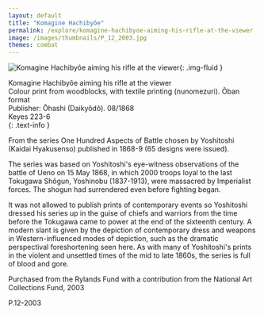 ```yaml
---
layout: default
title: "Komagine Hachibyôe"
permalink: /explore/komagine-hachibyoe-aiming-his-rifle-at-the-viewer
image: /images/thumbnails/P_12_2003.jpg
themes: combat
---
```


![Komagine Hachibyôe aiming his rifle at the viewer ]({{site.baseurl}}/images/P_12_2003.jpg){: .img-fluid }

Komagine Hachibyôe aiming his rifle at the viewer  
Colour print from woodblocks, with textile printing (nunomezuri).
Ôban format  
Publisher: Ôhashi (Daikyôdô). 08/1868  
Keyes 223-6  
{: .text-info }

From the series One Hundred Aspects of Battle chosen by Yoshitoshi (Kaidai
Hyakusenso) published in 1868-9 (65 designs were issued).

The series was based on Yoshitoshi's eye-witness  observations of the battle of Ueno on 15 May 1868, in which 2000
troops loyal to the last Tokugawa Shôgun, Yoshinobu (1837-1913),
were massacred by Imperialist forces. The shogun had surrendered
even before fighting began.

It was not allowed to publish prints of contemporary events so Yoshitoshi
dressed his series up in the guise of chiefs and warriors from the
time before the Tokugawa came to power at the end of the sixteenth
century. A modern slant is given by the depiction of contemporary
dress and weapons in Western-influenced modes of depiction, such as
the dramatic perspectival foreshortening seen here. As with many of
Yoshitoshi's prints in the violent and unsettled times of the mid
to late 1860s, the series is full of blood and gore.

Purchased from the Rylands Fund with a contribution from the National Art Collections Fund,
2003

P.12-2003

